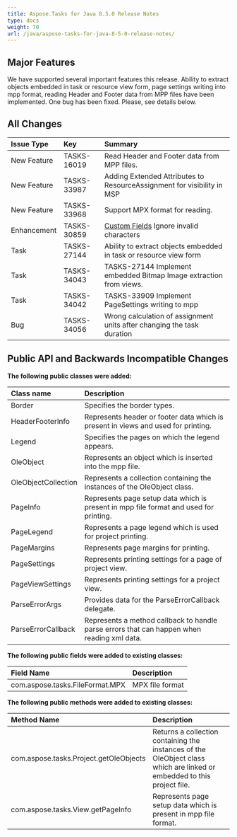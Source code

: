 ```yaml
---
title: Aspose.Tasks for Java 8.5.0 Release Notes
type: docs
weight: 70
url: /java/aspose-tasks-for-java-8-5-0-release-notes/
---
```


## **Major Features**
We have supported several important features this release. Ability 
to extract objects embedded in task or resource view form, page settings
writing into mpp format, reading Header and Footer data from MPP 
files have been implemented. One bug has been fixed. Please, see details
below.

## **All Changes**
|**Issue Type** |**Key** |**Summary** |
| :- | :- | :- |
|New Feature |TASKS-16019 |Read Header and Footer data from MPP files. |
|New Feature |TASKS-33987 |Adding Extended Attributes to ResourceAssignment for visibility in MSP |
|New Feature |TASKS-33968 |Support MPX format for reading. |
|Enhancement |TASKS-30859 |[Custom Fields](/pages/createpage.action?spaceKey=tasksjava&title=Custom+++Fields&linkCreation=true&fromPageId=16581049) Ignore invalid characters |
|Task |TASKS-27144 |Ability to extract objects embedded in task or resource view form |
|Task |TASKS-34043 |TASKS-27144 Implement embedded Bitmap Image extraction from views. |
|Task |TASKS-34042 |TASKS-33909 Implement PageSettings writing to mpp |
|Bug |TASKS-34056 |Wrong calculation of assignment units after changing the task duration |

## **Public API and Backwards Incompatible Changes**

**The following public classes were added:**

|Class name |Description |
| :- | :- |
|Border |Specifies the border types. |
|HeaderFooterInfo |Represents header or footer data which is present in views and used for printing. |
|Legend |Specifies the pages on which the legend appears. |
|OleObject |Represents an object which is inserted into the mpp file. |
|OleObjectCollection |Represents a collection containing the instances of the OleObject class. |
|PageInfo |Represents page setup data which is present in mpp file format and used for printing. |
|PageLegend |Represents a page legend which is used for project printing. |
|PageMargins |Represents page margins for printing. |
|PageSettings |Represents printing settings for a page of project view. |
|PageViewSettings |Represents printing settings for a project view. |
|ParseErrorArgs |Provides data for the ParseErrorCallback delegate. |
|ParseErrorCallback |Represents a method callback to handle parse errors that can happen when reading xml data. |
**The following public fields were added to existing classes:**

|Field Name |Description |
| :- | :- |
|com.aspose.tasks.FileFormat.MPX |MPX file format |
**The following public methods were added to existing classes:**

|Method Name |Description |
| :- | :- |
|com.aspose.tasks.Project.getOleObjects |Returns a collection containing the instances of the OleObject class which are linked or embedded to this project file. |
|com.aspose.tasks.View.getPageInfo |Represents page setup data which is present in mpp file format. |